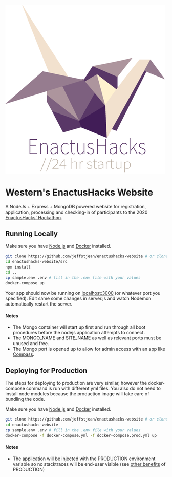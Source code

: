 
![EnactusHacks Western Logo](logo.png)

# Western's EnactusHacks Website

A NodeJs + Express + MongoDB powered website for registration, application, processing and checking-in of participants to the 2020 [EnactusHacks' Hackathon](http://enactushacks.com).

## Running Locally

Make sure you have [Node.js](http://nodejs.org/) and [Docker](https://www.docker.com/) installed.

```sh
git clone https://github.com/jeffstjean/enactushacks-website # or clone your own fork
cd enactushacks-website/src
npm install
cd ..
cp sample.env .env # fill in the .env file with your values
docker-compose up
```

Your app should now be running on [localhost:3000](http://localhost:3000/) (or whatever port you specified). Edit same some changes in server.js and watch Nodemon automatically restart the server.

#### Notes

 - The Mongo container will start up first and run through all boot procedures before the nodejs application attempts to connect.
 - The MONGO_NAME and SITE_NAME as well as relevant ports must be unused and free.
 - The Mongo port is opened up to allow for admin access with an app like [Compass](https://www.mongodb.com/products/compass).


## Deploying for Production

The steps for deploying to production are very similar, however the docker-compose command is run with different yml files. You also do not need to install node modules because the production image will take care of bundling the code.

Make sure you have [Node.js](http://nodejs.org/) and [Docker](https://www.docker.com/) installed.

```sh
git clone https://github.com/jeffstjean/enactushacks-website # or clone your own fork
cd enactushacks-website
cp sample.env .env # fill in the .env file with your values
docker-compose -f docker-compose.yml -f docker-compose.prod.yml up
```

#### Notes

 - The application will be injected with the PRODUCTION environment variable so no stacktraces will be end-user visible (see [other benefits](https://dzone.com/articles/what-you-should-know-about-node-env) of PRODUCTION)
